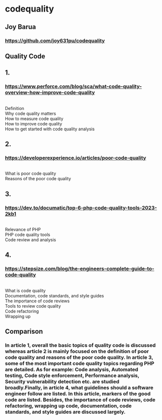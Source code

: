 # codequality
## Joy Barua
### https://github.com/joy631pu/codequality
## Quality Code
## 1.
### https://www.perforce.com/blog/sca/what-code-quality-overview-how-improve-code-quality 
<br> Definition
<br> Why code quality matters
<br> How to measure code quality
<br> How to improve code quality
<br> How to get started with code quality analysis 
## 2.
### https://developerexperience.io/articles/poor-code-quality 
<br> What is poor code quality
<br> Reasons of the poor code quality
## 3.
### https://dev.to/documatic/top-6-php-code-quality-tools-2023-2kb1
<br> Relevance of PHP
<br> PHP code quality tools
<br> Code review and analysis
## 4.
### https://stepsize.com/blog/the-engineers-complete-guide-to-code-quality 
<br> What is code quality
<br> Documentation, code standards, and style guides
<br> The importance of code reviews
<br> Tools to review code quality
<br> Code refactoring
<br> Wrapping up
## Comparison
### In article 1, overall the basic topics of <b>quality code</b> is discussed whereas article 2 is mainly focused on the definition of poor code quality and reasons of the poor code quality. In article 3, some of the most important code quality topics regarding PHP are detailed. As for example: Code analysis, Automated testing, Code style enforcement, Performance analysis, Security vulnerability detection etc. are studied broadly.Finally, in article 4, what guidelines should a software engineer follow are listed. In this article, markers of the good code are listed. Besides, the importance of code reviews, code refactoring, wrapping up code, documentation, code standards, and style guides are discussed largely.
 
